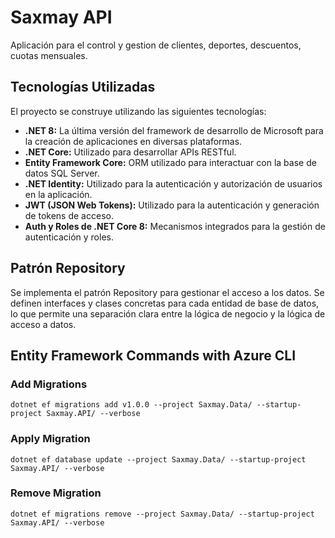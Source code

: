 # Saxmay API

Aplicación para el control y gestion de clientes, deportes, descuentos, cuotas mensuales.

## Tecnologías Utilizadas

El proyecto se construye utilizando las siguientes tecnologías:

- **.NET 8:** La última versión del framework de desarrollo de Microsoft para la creación de aplicaciones en diversas plataformas.
- **.NET Core:** Utilizado para desarrollar APIs RESTful.
- **Entity Framework Core:** ORM utilizado para interactuar con la base de datos SQL Server.
- **.NET Identity:** Utilizado para la autenticación y autorización de usuarios en la aplicación.
- **JWT (JSON Web Tokens):** Utilizado para la autenticación y generación de tokens de acceso.
- **Auth y Roles de .NET Core 8:** Mecanismos integrados para la gestión de autenticación y roles.

## Patrón Repository

Se implementa el patrón Repository para gestionar el acceso a los datos. Se definen interfaces y clases concretas para cada entidad de base de datos, lo que permite una separación clara entre la lógica de negocio y la lógica de acceso a datos.

## Entity Framework Commands with Azure CLI

### Add Migrations

```
dotnet ef migrations add v1.0.0 --project Saxmay.Data/ --startup-project Saxmay.API/ --verbose
```

### Apply Migration

```
dotnet ef database update --project Saxmay.Data/ --startup-project Saxmay.API/ --verbose
```

### Remove Migration

```
dotnet ef migrations remove --project Saxmay.Data/ --startup-project Saxmay.API/ --verbose
```
